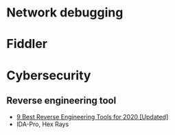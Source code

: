 # Network debugging
# Fiddler

# Cybersecurity
## Reverse engineering tool
- [9 Best Reverse Engineering Tools for 2020 [Updated]](https://www.apriorit.com/dev-blog/366-software-reverse-engineering-tools)
- IDA-Pro, Hex Rays